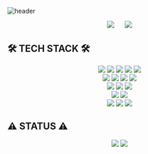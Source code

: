 
![header](https://capsule-render.vercel.app/api?type=wave&height=200&section=header&text=YUNI&fontSize=70&fontColor=white&color=#bb91e3)
<div align="center">
   <a link="https://hyeyun.tistory.com/">
      <img src="https://img.shields.io/badge/Tech%20Blog-555263?style=flat&logoColor=white&link=https://hyeyun.tistory.com/" style="height : auto; margin-right : 10px;"/>
   </a>
   <a link="https://www.instagram.com/mimemiemeee/">
      <img src="http://img.shields.io/badge/-Instagram-black?style=flat&logo=Instagram&link=https://www.instagram.com/mimemiemeee/"style="height:auto; margin-left:10px;"/>
   </a>
</div>

## 🛠️ TECH STACK 🛠️ 
<div align="center">
   <img src="https://img.shields.io/badge/java-red?style=for-the-badge&logoColor=white"> <img src="https://img.shields.io/badge/C-black?style=for-the-badge&logo=C&logoColor=white"> <img src="https://img.shields.io/badge/C++-black?style=for-the-badge&logo=cplusplus&logoColor=white"> <img src="https://img.shields.io/badge/JS-orange?style=for-the-badge&logo=JavaScript&logoColor=white"> <img src="https://img.shields.io/badge/HTML5-green?style=for-the-badge&logo=html5&logoColor=white"> <br>
   <img src="https://img.shields.io/badge/Spring-greeb?style=for-the-badge&logo=Spring&logoColor=white"> <img src="https://img.shields.io/badge/Bootstrap-blue?style=for-the-badge&logo=Bootstrap&logoColor=white"> <img src="https://img.shields.io/badge/jQuery-blueviolet?style=for-the-badge&logo=jQuery&logoColor=white"> <img src="https://img.shields.io/badge/AWS-black?style=for-the-badge&logo=Amazon AWS&logoColor=white"> <br>
   <img src="https://img.shields.io/badge/MySQL-black?style=for-the-badge&logo=MySql&logoColor=white"> <img src="https://img.shields.io/badge/MariaDB-blue?style=for-the-badge&logo=MariaDB&logoColor=white"> <img src="https://img.shields.io/badge/Firebase-lightskyblue?style=for-the-badge&logo=Firebase&logoColor=white"> <br>
   <img src="https://img.shields.io/badge/GIT-red?style=for-the-badge&logo=Git&logoColor=white"> <img src="https://img.shields.io/badge/Git Kraken-black?style=for-the-badge&logo=GitKraken&logoColor=white"> <br>
   <img src="https://img.shields.io/badge/intellij-violet?style=for-the-badge&logo=Intellij IDEA&logoColor=white"> <img src="https://img.shields.io/badge/Visual Studio Code-indigo?style=for-the-badge&logo=Visual Studio Code&logoColor=white"> <img src="https://img.shields.io/badge/Docker-blue?style=for-the-badge&logo=Docker&logoColor=white"> 
</div>

## ⚠️ STATUS ⚠️
<div align="center">
   <img src="http://mazassumnida.wtf/api/v2/generate_badge?boj=hydy11" style="margin-left:50px;"> <img src="https://github-readme-stats.vercel.app/api/top-langs/?username=kimhyeyun&layout=compact" style="margin-right:50px;"> 
</div>






      
